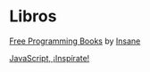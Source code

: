 # Libros

[Free Programming Books](https://www.theinsaneapp.com/2021/01/free-programming-books.html) by [Insane](https://www.theinsaneapp.com/)

[JavaScript, ¡Inspírate!](https://leanpub.com/javascript-inspirate)

